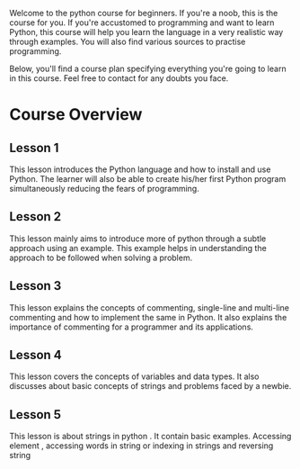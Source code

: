 Welcome to the python course for beginners. If you're a noob, this is the course for you. If you're accustomed to programming and want to learn Python, this course will help you learn the language in a very realistic way through examples. You will also find various sources to practise programming.

Below, you'll find a course plan specifying everything you're going to learn in this course. Feel free to contact for any doubts you face.

# Course Overview

## Lesson 1
This lesson introduces the Python language and how to install and use Python. The learner will also be able to create his/her first Python program simultaneously reducing the fears of programming.

## Lesson 2
This lesson mainly aims to introduce more of python through a subtle approach using an example. This example helps in understanding the approach to be followed when solving a problem.

## Lesson 3
This lesson explains the concepts of commenting, single-line and multi-line commenting and how to implement the same in Python. It also explains the importance of commenting for a programmer and its applications.

## Lesson 4
This lesson covers the concepts of variables and data types. It also discusses about basic concepts of strings and problems faced by a newbie.

## Lesson 5
This lesson is  about strings in python . It contain basic examples. Accessing element , accessing words in string or indexing in strings and reversing string
